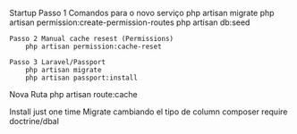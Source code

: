 Startup 
    Passo 1 Comandos para o novo serviço
        php artisan migrate
        php artisan permission:create-permission-routes
        php artisan db:seed


    Passo 2 Manual cache resest (Permissions)
        php artisan permission:cache-reset

    Passo 3 Laravel/Passport
        php artisan migrate
        php artisan passport:install

Nova Ruta
    php artisan route:cache

Install just one time 
Migrate cambiando el tipo de column
    composer require doctrine/dbal
